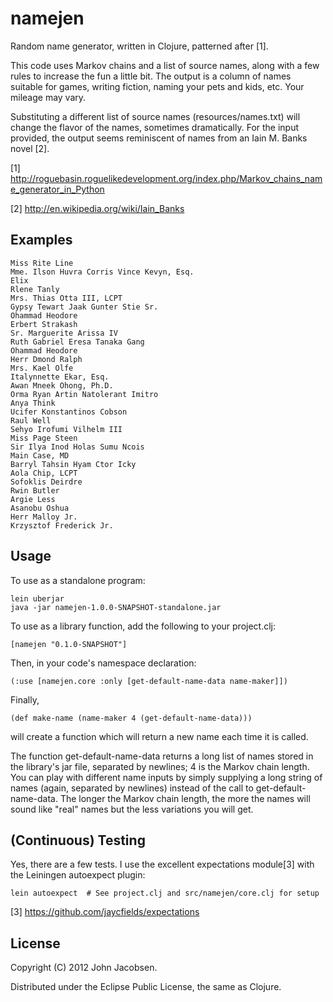 # namejen

Random name generator, written in Clojure, patterned after [1].

This code uses Markov chains and a list of source names, along with a
few rules to increase the fun a little bit.  The output is a column of
names suitable for games, writing fiction, naming your pets and kids,
etc.  Your mileage may vary.

Substituting a different list of source names (resources/names.txt)
will change the flavor of the names, sometimes dramatically.  For the
input provided, the output seems reminiscent of names from an Iain
M. Banks novel [2].

[1] http://roguebasin.roguelikedevelopment.org/index.php/Markov_chains_name_generator_in_Python

[2] http://en.wikipedia.org/wiki/Iain_Banks

## Examples

    Miss Rite Line
    Mme. Ilson Huvra Corris Vince Kevyn, Esq.
    Elix
    Rlene Tanly
    Mrs. Thias Otta III, LCPT
    Gypsy Tewart Jaak Gunter Stie Sr.
    Ohammad Heodore
    Erbert Strakash
    Sr. Marguerite Arissa IV
    Ruth Gabriel Eresa Tanaka Gang
    Ohammad Heodore
    Herr Dmond Ralph
    Mrs. Kael Olfe
    Italynnette Ekar, Esq.
    Awan Mneek Ohong, Ph.D.
    Orma Ryan Artin Natolerant Imitro
    Anya Think
    Ucifer Konstantinos Cobson
    Raul Well
    Sehyo Irofumi Vilhelm III
    Miss Page Steen
    Sir Ilya Inod Holas Sumu Ncois
    Main Case, MD
    Barryl Tahsin Hyam Ctor Icky
    Aola Chip, LCPT
    Sofoklis Deirdre
    Rwin Butler
    Argie Less
    Asanobu Oshua
    Herr Malloy Jr.
    Krzysztof Frederick Jr.

## Usage

To use as a standalone program:

    lein uberjar
    java -jar namejen-1.0.0-SNAPSHOT-standalone.jar

To use as a library function, add the following to your project.clj:

    [namejen "0.1.0-SNAPSHOT"]

Then, in your code's namespace declaration:

    (:use [namejen.core :only [get-default-name-data name-maker]])

Finally,

    (def make-name (name-maker 4 (get-default-name-data)))

will create a function which will return a new name each time it is
called.

The function get-default-name-data returns a long list of names stored
in the library's jar file, separated by newlines; 4 is the Markov
chain length.  You can play with different name inputs by simply
supplying a long string of names (again, separated by newlines)
instead of the call to get-default-name-data.  The longer the Markov
chain length, the more the names will sound like "real" names but the
less variations you will get.


## (Continuous) Testing

Yes, there are a few tests.  I use the excellent expectations module[3] with the Leiningen autoexpect plugin:

    lein autoexpect  # See project.clj and src/namejen/core.clj for setup

[3] https://github.com/jaycfields/expectations

## License

Copyright (C) 2012 John Jacobsen.

Distributed under the Eclipse Public License, the same as Clojure.
